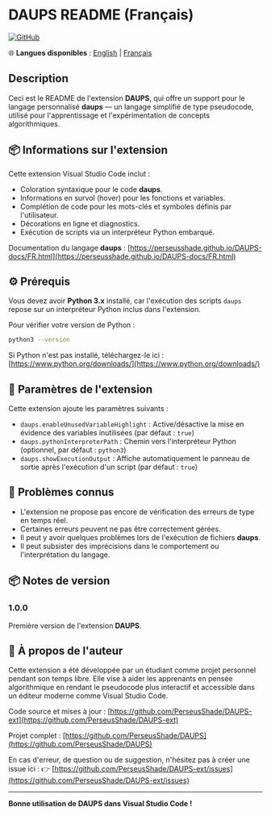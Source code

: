 # DAUPS README (Français)

[![GitHub](https://img.shields.io/badge/GitHub-Repo-blue?logo=github)](https://github.com/PerseusShade/DAUPS-ext)

🌐 **Langues disponibles** :
[English](README.md) | [Français](README.fr.md)

## Description

Ceci est le README de l'extension **DAUPS**, qui offre un support pour le langage personnalisé **daups** — un langage simplifié de type pseudocode, utilisé pour l'apprentissage et l'expérimentation de concepts algorithmiques.

## 📦 Informations sur l'extension

Cette extension Visual Studio Code inclut :

- Coloration syntaxique pour le code **daups**.
- Informations en survol (hover) pour les fonctions et variables.
- Complétion de code pour les mots-clés et symboles définis par l'utilisateur.
- Décorations en ligne et diagnostics.
- Exécution de scripts via un interpréteur Python embarqué.

Documentation du langage **daups** : [https://perseusshade.github.io/DAUPS-docs/FR.html](https://perseusshade.github.io/DAUPS-docs/FR.html)

## ⚙️ Prérequis

Vous devez avoir **Python 3.x** installé, car l'exécution des scripts `daups` repose sur un interpréteur Python inclus dans l'extension.

Pour vérifier votre version de Python :

```bash
python3 --version
```

Si Python n'est pas installé, téléchargez-le ici : [https://www.python.org/downloads/](https://www.python.org/downloads/)

## 🔧 Paramètres de l'extension

Cette extension ajoute les paramètres suivants :

- `daups.enableUnusedVariableHighlight` : Active/désactive la mise en évidence des variables inutilisées (par défaut : `true`)
- `daups.pythonInterpreterPath` : Chemin vers l'interpréteur Python (optionnel, par défaut : `python3`)
- `daups.showExecutionOutput` : Affiche automatiquement le panneau de sortie après l'exécution d'un script (par défaut : `true`)

## 🐞 Problèmes connus

- L'extension ne propose pas encore de vérification des erreurs de type en temps réel.
- Certaines erreurs peuvent ne pas être correctement gérées.
- Il peut y avoir quelques problèmes lors de l'exécution de fichiers **daups**.
- Il peut subsister des imprécisions dans le comportement ou l'interprétation du langage.

## 📦 Notes de version

### 1.0.0

Première version de l'extension **DAUPS**.

## 👤 À propos de l'auteur

Cette extension a été développée par un étudiant comme projet personnel pendant son temps libre. Elle vise à aider les apprenants en pensée algorithmique en rendant le pseudocode plus interactif et accessible dans un éditeur moderne comme Visual Studio Code.

Code source et mises à jour : [https://github.com/PerseusShade/DAUPS-ext](https://github.com/PerseusShade/DAUPS-ext)

Projet complet : [https://github.com/PerseusShade/DAUPS](https://github.com/PerseusShade/DAUPS)

En cas d'erreur, de question ou de suggestion, n'hésitez pas à créer une issue ici :
👉 [https://github.com/PerseusShade/DAUPS-ext/issues](https://github.com/PerseusShade/DAUPS-ext/issues)

---

**Bonne utilisation de DAUPS dans Visual Studio Code !**